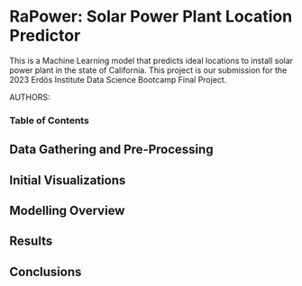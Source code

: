 # RaPower: Solar Power Plant Location Predictor

This is a Machine Learning model that predicts ideal locations to install solar power plant in the state of California. This project is our submission for the 2023 Erdös Institute Data Science Bootcamp Final Project. 

AUTHORS: 

### Table of Contents

## Data Gathering and Pre-Processing 

## Initial Visualizations

## Modelling Overview

## Results

## Conclusions 
